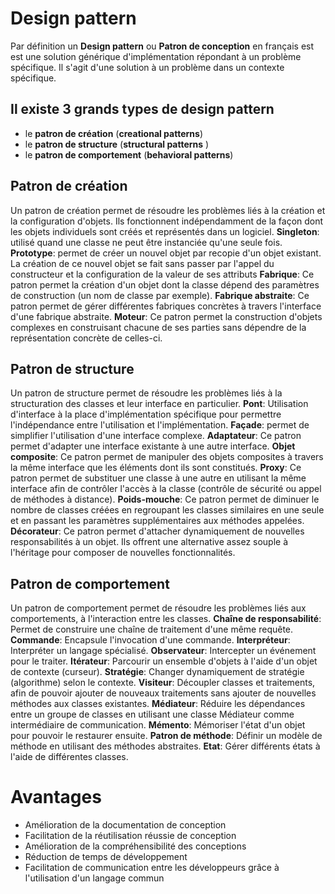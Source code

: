 # Design pattern

Par définition un **Design pattern** ou **Patron de conception** en français est est une solution générique d'implémentation répondant à un problème spécifique. Il s'agit d'une solution à un problème dans un contexte spécifique.

## Il existe 3 grands types de design pattern

- le **patron de création** (**creational patterns**) 
- le **patron de structure**  (**structural patterns** )
- le **patron de comportement** (**behavioral patterns**) 

## Patron de création
Un patron de création permet de résoudre les problèmes liés à la création et la configuration d'objets. Ils fonctionnent indépendamment de la façon dont les objets individuels sont créés et représentés dans un logiciel.
**Singleton**:  utilisé quand une classe ne peut être instanciée qu'une seule fois.
**Prototype**:  permet de créer un nouvel objet par recopie d'un objet existant. La création de ce nouvel objet se fait sans passer par l'appel du constructeur et la configuration de la valeur de ses attributs
**Fabrique**: Ce patron permet la création d'un objet dont la classe dépend des paramètres de construction (un nom de classe par exemple).
**Fabrique abstraite**: Ce patron permet de gérer différentes fabriques concrètes à travers l'interface d'une fabrique abstraite.
**Moteur**: Ce patron permet la construction d'objets complexes en construisant chacune de ses parties sans dépendre de la représentation concrète de celles-ci.

## Patron de structure
Un patron de structure permet de résoudre les problèmes liés à la structuration des classes et leur interface en particulier.
**Pont**:  Utilisation d'interface à la place d'implémentation spécifique pour permettre l'indépendance entre l'utilisation et l'implémentation.
**Façade**:    permet de simplifier l'utilisation d'une interface complexe.
**Adaptateur**:  Ce patron permet d'adapter une interface existante à une autre interface.
**Objet composite**: Ce patron permet de manipuler des objets composites à travers la même interface que les éléments dont ils sont constitués.
**Proxy**: Ce patron permet de substituer une classe à une autre en utilisant la même interface afin de contrôler l'accès à la classe (contrôle de sécurité ou appel de méthodes à distance).
**Poids-mouche**: Ce patron permet de diminuer le nombre de classes créées en regroupant les classes similaires en une seule et en passant les paramètres supplémentaires aux méthodes appelées.
**Décorateur**: Ce patron permet d'attacher dynamiquement de nouvelles responsabilités à un objet. Ils offrent une alternative assez souple à l'héritage pour composer de nouvelles fonctionnalités.

## Patron de comportement
Un patron de comportement permet de résoudre les problèmes liés aux comportements, à l'interaction entre les classes.
**Chaîne de responsabilité**:  Permet de construire une chaîne de traitement d'une même requête.
**Commande**:  Encapsule l'invocation d'une commande.
**Interpréteur**: Interpréter un langage spécialisé.
**Observateur**: Intercepter un événement pour le traiter.
**Itérateur**: Parcourir un ensemble d'objets à l'aide d'un objet de contexte (curseur).
**Stratégie**: Changer dynamiquement de stratégie (algorithme) selon le contexte.
**Visiteur**: Découpler classes et traitements, afin de pouvoir ajouter de nouveaux traitements sans ajouter de nouvelles méthodes aux classes existantes.
**Médiateur**: Réduire les dépendances entre un groupe de classes en utilisant une classe Médiateur comme intermédiaire de communication.
**Mémento**: Mémoriser l'état d'un objet pour pouvoir le restaurer ensuite.
**Patron de méthode**: Définir un modèle de méthode en utilisant des méthodes abstraites.
**Etat**: Gérer différents états à l'aide de différentes classes.

# Avantages

- Amélioration de la documentation de conception
- Facilitation de la réutilisation réussie de conception
- Amélioration de la compréhensibilité des conceptions
- Réduction de temps de développement
- Facilitation de communication entre les développeurs grâce à l'utilisation d'un langage commun  
